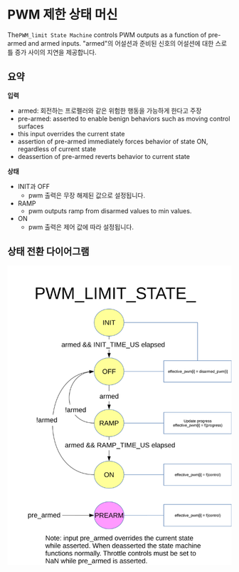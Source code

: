 # PWM 제한 상태 머신

The`PWM_limit State Machine` controls PWM outputs as a function of pre-armed and armed inputs. "armed"의 어설션과 준비된 신호의 어설션에 대한 스로틀 증가 사이의 지연을 제공합니다.

## 요약

**입력**

- armed: 회전하는 프로펠러와 같은 위험한 행동을 가능하게 한다고 주장
- pre-armed: asserted to enable benign behaviors such as moving control surfaces
- this input overrides the current state
- assertion of pre-armed immediately forces behavior of state ON, regardless of current state
- deassertion of pre-armed reverts behavior to current state

**상태**

- INIT과 OFF
  - pwm 출력은 무장 해제된 값으로 설정됩니다.
- RAMP
  - pwm outputs ramp from disarmed values to min values.
- ON
  - pwm 출력은 제어 값에 따라 설정됩니다.

## 상태 전환 다이어그램

![PWM Limit state machine diagram](../../assets/diagrams/pwm_limit_state_diagram.svg)
